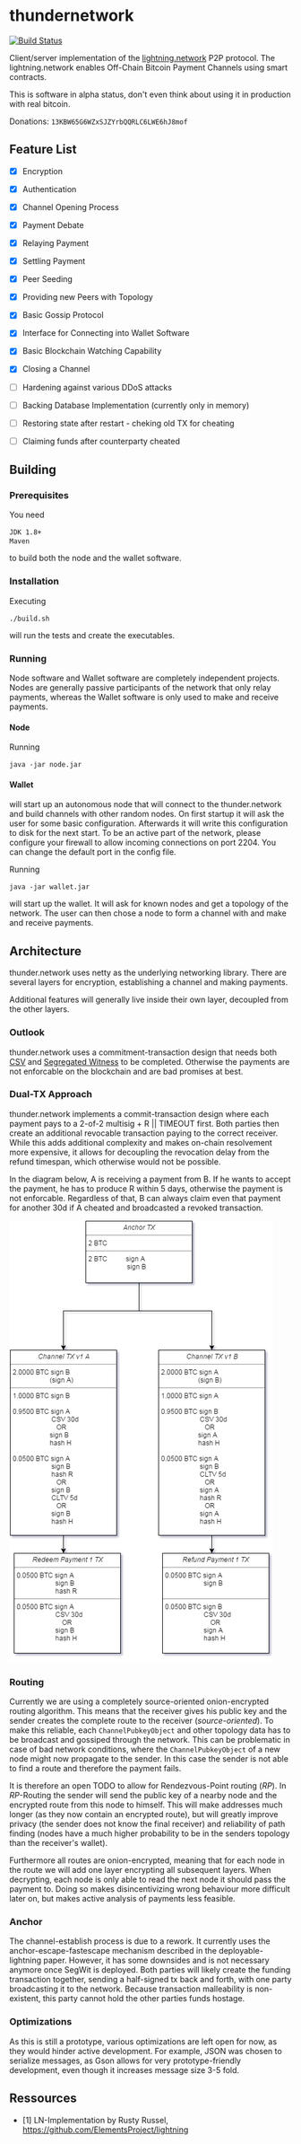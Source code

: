 # thundernetwork

[![Build Status](https://travis-ci.org/matsjj/thundernetwork.svg?branch=master)](https://travis-ci.org/matsjj/thundernetwork)

Client/server implementation of the [lightning.network](http://lightning.network/) P2P protocol. The lightning.network enables Off-Chain Bitcoin Payment Channels using smart contracts.

This is software in alpha status, don't even think about using it in production with real bitcoin.

Donations: `13KBW65G6WZxSJZYrbQQRLC6LWE6hJ8mof`

## Feature List
- [X] Encryption
- [X] Authentication
- [X] Channel Opening Process
- [X] Payment Debate 
- [X] Relaying Payment
- [X] Settling Payment
- [X] Peer Seeding
- [X] Providing new Peers with Topology
- [X] Basic Gossip Protocol
- [X] Interface for Connecting into Wallet Software    
- [X] Basic Blockchain Watching Capability    
- [X] Closing a Channel    
- [ ] Hardening against various DDoS attacks   
- [ ] Backing Database Implementation (currently only in memory)    
- [ ] Restoring state after restart - cheking old TX for cheating
- [ ] Claiming funds after counterparty cheated


## Building

### Prerequisites

You need 
```
JDK 1.8+
Maven
```
to build both the node and the wallet software.

### Installation

Executing 
```
./build.sh
```
will run the tests and create the executables. 

### Running

Node software and Wallet software are completely independent projects. Nodes are generally passive participants of the network that only relay payments, whereas the Wallet software is only used to make and receive payments.

#### Node

Running
```
java -jar node.jar
```

#### Wallet
will start up an autonomous node that will connect to the thunder.network and build channels with other random nodes. On first startup it will ask the user for some basic configuration. Afterwards it will write this configuration to disk for the next start. To be an active part of the network, please configure your firewall to allow incoming connections on port 2204. You can change the default port in the config file.

Running
```
java -jar wallet.jar
```
will start up the wallet. It will ask for known nodes and get a topology of the network. The user can then chose a node to form a channel with and make and receive payments. 


## Architecture

thunder.network uses netty as the underlying networking library. There are several layers for encryption, establishing a channel and making payments. 

Additional features will generally live inside their own layer, decoupled from the other layers.

### Outlook

thunder.network uses a commitment-transaction design that needs both [CSV](https://github.com/bitcoin/bips/blob/master/bip-0112.mediawiki) and [Segregated Witness](https://github.com/bitcoin/bips/blob/master/bip-0141.mediawiki) to be completed. Otherwise the payments are not enforcable on the blockchain and are bad promises at best.


### Dual-TX Approach

thunder.network implements a commit-transaction design where each payment pays to a 2-of-2 multisig + R || TIMEOUT first. Both parties then create an additional revocable transaction paying to the correct receiver. While this adds additional complexity and makes on-chain resolvement more expensive, it allows for decoupling the revocation delay from the refund timespan, which otherwise would not be possible.

In the diagram below, A is receiving a payment from B. If he wants to accept the payment, he has to produce R within 5 days, otherwise the payment is not enforcable. Regardless of that, B can always claim even that payment for another 30d if A cheated and broadcasted a revoked transaction.

![Dual TX Commitment Design](docs/dual-tx-diagram.png)

### Routing

Currently we are using a completely source-oriented onion-encrypted routing algorithm. This means that the receiver gives his public key and the sender creates the complete route to the receiver (_source-oriented_). To make this reliable, each `ChannelPubkeyObject` and other topology data has to be broadcast and gossiped through the network. This can be problematic in case of bad network conditions, where the `ChannelPubkeyObject` of a new node might now propagate to the sender. In this case the sender is not able to find a route and therefore the payment fails.

It is therefore an open TODO to allow for Rendezvous-Point routing (_RP_). In _RP_-Routing the sender will send the public key of a nearby node and the encrypted route from this node to himself. This will make addresses much longer (as they now contain an encrypted route), but will greatly improve privacy (the sender does not know the final receiver) and reliability of path finding (nodes have a much higher probability to be in the senders topology than the receiver's wallet).

Furthermore all routes are onion-encrypted, meaning that for each node in the route we will add one layer encrypting all subsequent layers. When decrypting, each node is only able to read the next node it should pass the payment to. Doing so makes disincentivizing wrong behaviour more difficult later on, but makes active analysis of payments less feasible.

### Anchor

The channel-establish process is due to a rework. It currently uses the anchor-escape-fastescape mechanism described in the deployable-lightning paper. However, it has some downsides and is not necessary anymore once SegWit is deployed.
Both parties will likely create the funding transaction together, sending a half-signed tx back and forth, with one party broadcasting it to the network. Because transaction malleability is non-existent, this party cannot hold the other parties funds hostage.

### Optimizations

As this is still a prototype, various optimizations are left open for now, as they would hinder active development. For example, JSON was chosen to serialize messages, as Gson allows for very prototype-friendly development, even though it increases message size 3-5 fold.


## Ressources

- [1] LN-Implementation by Rusty Russel, https://github.com/ElementsProject/lightning
